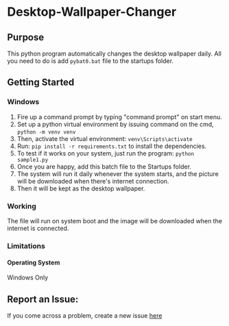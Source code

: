 # Desktop-Wallpaper-Changer

## Purpose

This python program automatically changes the desktop wallpaper daily. All you need to do is add `pybat0.bat` file to the startups folder. 

## Getting Started

### Windows
 1. Fire up a command prompt by typing "command prompt" on start menu.
 2. Set up a python virtual environment by issuing command on the cmd, `python -m venv venv`
 3. Then, activate the virtual environment: `venv\Scripts\activate` 
 4. Run: `pip install -r requirements.txt` to install the dependencies.
 5. To test if it works on your system, just run the program: `python sample1.py`
 6. Once you are happy, add this batch file to the Startups folder.
 7. The system will run it daily whenever the system starts, and the picture will be downloaded when there's internet connection.
 8. Then it will be kept as the desktop wallpaper.

### Working

The file will run on system boot and the image will be downloaded when the internet is connected.

### Limitations
#### Operating System
Windows Only

## Report an Issue:

If you come across a problem, create a new issue [here](https://github.com/amrs-tech/Desktop-Wallpaper-Changer/issues)
